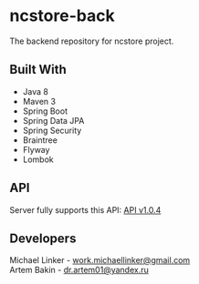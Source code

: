 # ncstore-back

The backend repository for ncstore project.

## Built With
- Java 8
- Maven 3
- Spring Boot
- Spring Data JPA
- Spring Security
- Braintree
- Flyway
- Lombok

## API
Server fully supports this API: [API v1.0.4](https://app.swaggerhub.com/apis/netcrstore/ncstore/1.0.4)

## Developers

Michael Linker - [work.michaellinker@gmail.com](work.michaellinker@gmail.com)  
Artem Bakin - [dr.artem01@yandex.ru](dr.artem01@yandex.ru)
